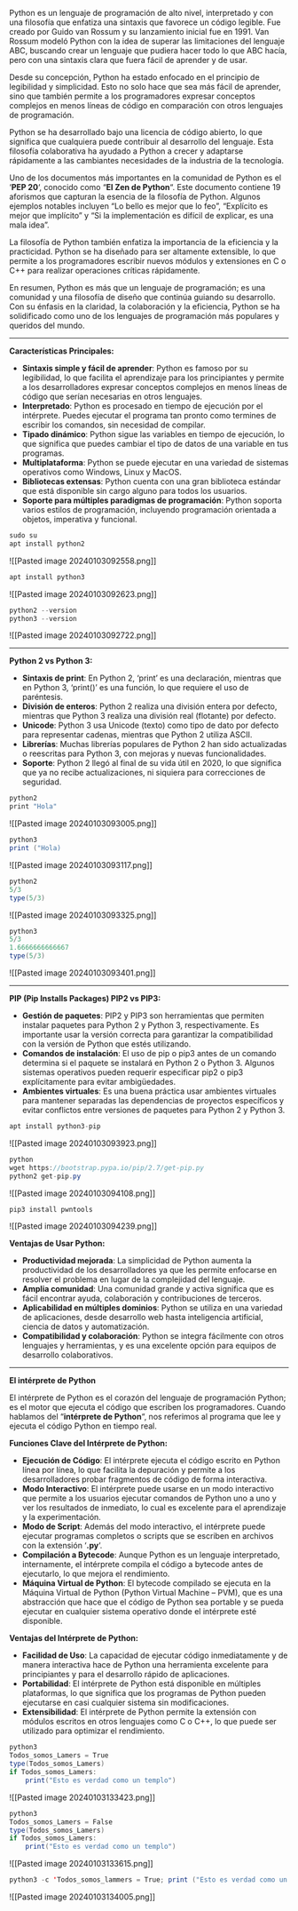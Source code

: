 Python es un lenguaje de programación de alto nivel, interpretado y con una filosofía que enfatiza una sintaxis que favorece un código legible. Fue creado por Guido van Rossum y su lanzamiento inicial fue en 1991. Van Rossum modeló Python con la idea de superar las limitaciones del lenguaje ABC, buscando crear un lenguaje que pudiera hacer todo lo que ABC hacía, pero con una sintaxis clara que fuera fácil de aprender y de usar.

Desde su concepción, Python ha estado enfocado en el principio de legibilidad y simplicidad. Esto no solo hace que sea más fácil de aprender, sino que también permite a los programadores expresar conceptos complejos en menos líneas de código en comparación con otros lenguajes de programación.

Python se ha desarrollado bajo una licencia de código abierto, lo que significa que cualquiera puede contribuir al desarrollo del lenguaje. Esta filosofía colaborativa ha ayudado a Python a crecer y adaptarse rápidamente a las cambiantes necesidades de la industria de la tecnología.

Uno de los documentos más importantes en la comunidad de Python es el ‘**PEP 20**‘, conocido como “**El Zen de Python**“. Este documento contiene 19 aforismos que capturan la esencia de la filosofía de Python. Algunos ejemplos notables incluyen “Lo bello es mejor que lo feo”, “Explícito es mejor que implícito” y “Si la implementación es difícil de explicar, es una mala idea”.

La filosofía de Python también enfatiza la importancia de la eficiencia y la practicidad. Python se ha diseñado para ser altamente extensible, lo que permite a los programadores escribir nuevos módulos y extensiones en C o C++ para realizar operaciones críticas rápidamente.

En resumen, Python es más que un lenguaje de programación; es una comunidad y una filosofía de diseño que continúa guiando su desarrollo. Con su énfasis en la claridad, la colaboración y la eficiencia, Python se ha solidificado como uno de los lenguajes de programación más populares y queridos del mundo.

---
**Características Principales:**

- **Sintaxis simple y fácil de aprender**: Python es famoso por su legibilidad, lo que facilita el aprendizaje para los principiantes y permite a los desarrolladores expresar conceptos complejos en menos líneas de código que serían necesarias en otros lenguajes.
- **Interpretado**: Python es procesado en tiempo de ejecución por el intérprete. Puedes ejecutar el programa tan pronto como termines de escribir los comandos, sin necesidad de compilar.
- **Tipado dinámico**: Python sigue las variables en tiempo de ejecución, lo que significa que puedes cambiar el tipo de datos de una variable en tus programas.
- **Multiplataforma**: Python se puede ejecutar en una variedad de sistemas operativos como Windows, Linux y MacOS.
- **Bibliotecas extensas**: Python cuenta con una gran biblioteca estándar que está disponible sin cargo alguno para todos los usuarios.
- **Soporte para múltiples paradigmas de programación**: Python soporta varios estilos de programación, incluyendo programación orientada a objetos, imperativa y funcional.
```java
sudo su 
apt install python2
```
![[Pasted image 20240103092558.png]]
```java
apt install python3
```
![[Pasted image 20240103092623.png]]
```java
python2 --version
python3 --version
```
![[Pasted image 20240103092722.png]]

---
**Python 2 vs Python 3:**

- **Sintaxis de print**: En Python 2, ‘print’ es una declaración, mientras que en Python 3, ‘print()’ es una función, lo que requiere el uso de paréntesis.
- **División de enteros**: Python 2 realiza una división entera por defecto, mientras que Python 3 realiza una división real (flotante) por defecto.
- **Unicode**: Python 3 usa Unicode (texto) como tipo de dato por defecto para representar cadenas, mientras que Python 2 utiliza ASCII.
- **Librerías**: Muchas librerías populares de Python 2 han sido actualizadas o reescritas para Python 3, con mejoras y nuevas funcionalidades.
- **Soporte**: Python 2 llegó al final de su vida útil en 2020, lo que significa que ya no recibe actualizaciones, ni siquiera para correcciones de seguridad.
```java
python2
print "Hola"
```
![[Pasted image 20240103093005.png]]
```java
python3 
print ("Hola)
```
![[Pasted image 20240103093117.png]]
```java
python2
5/3
type(5/3)
```
![[Pasted image 20240103093325.png]]
```java
python3
5/3
1.6666666666667
type(5/3)
```
![[Pasted image 20240103093401.png]]

---
**PIP (Pip Installs Packages) PIP2 vs PIP3:**

- **Gestión de paquetes**: PIP2 y PIP3 son herramientas que permiten instalar paquetes para Python 2 y Python 3, respectivamente. Es importante usar la versión correcta para garantizar la compatibilidad con la versión de Python que estés utilizando.
- **Comandos de instalación**: El uso de pip o pip3 antes de un comando determina si el paquete se instalará en Python 2 o Python 3. Algunos sistemas operativos pueden requerir especificar pip2 o pip3 explícitamente para evitar ambigüedades.
- **Ambientes virtuales**: Es una buena práctica usar ambientes virtuales para mantener separadas las dependencias de proyectos específicos y evitar conflictos entre versiones de paquetes para Python 2 y Python 3.
```java
apt install python3-pip
```
![[Pasted image 20240103093923.png]]
```java
python
wget https://bootstrap.pypa.io/pip/2.7/get-pip.py
python2 get-pip.py
```
![[Pasted image 20240103094108.png]]
```java
pip3 install pwntools
```
![[Pasted image 20240103094239.png]]

**Ventajas de Usar Python:**

- **Productividad mejorada**: La simplicidad de Python aumenta la productividad de los desarrolladores ya que les permite enfocarse en resolver el problema en lugar de la complejidad del lenguaje.
- **Amplia comunidad**: Una comunidad grande y activa significa que es fácil encontrar ayuda, colaboración y contribuciones de terceros.
- **Aplicabilidad en múltiples dominios**: Python se utiliza en una variedad de aplicaciones, desde desarrollo web hasta inteligencia artificial, ciencia de datos y automatización.
- **Compatibilidad y colaboración**: Python se integra fácilmente con otros lenguajes y herramientas, y es una excelente opción para equipos de desarrollo colaborativos.
---
**El intérprete de Python**

El intérprete de Python es el corazón del lenguaje de programación Python; es el motor que ejecuta el código que escriben los programadores. Cuando hablamos del “**intérprete de Python**“, nos referimos al programa que lee y ejecuta el código Python en tiempo real.

**Funciones Clave del Intérprete de Python:**

- **Ejecución de Código**: El intérprete ejecuta el código escrito en Python línea por línea, lo que facilita la depuración y permite a los desarrolladores probar fragmentos de código de forma interactiva.
- **Modo Interactivo**: El intérprete puede usarse en un modo interactivo que permite a los usuarios ejecutar comandos de Python uno a uno y ver los resultados de inmediato, lo cual es excelente para el aprendizaje y la experimentación.
- **Modo de Script**: Además del modo interactivo, el intérprete puede ejecutar programas completos o scripts que se escriben en archivos con la extensión ‘**.py**‘.
- **Compilación a Bytecode**: Aunque Python es un lenguaje interpretado, internamente, el intérprete compila el código a bytecode antes de ejecutarlo, lo que mejora el rendimiento.
- **Máquina Virtual de Python**: El bytecode compilado se ejecuta en la Máquina Virtual de Python (Python Virtual Machine – PVM), que es una abstracción que hace que el código de Python sea portable y se pueda ejecutar en cualquier sistema operativo donde el intérprete esté disponible.

**Ventajas del Intérprete de Python:**

- **Facilidad de Uso**: La capacidad de ejecutar código inmediatamente y de manera interactiva hace de Python una herramienta excelente para principiantes y para el desarrollo rápido de aplicaciones.
- **Portabilidad**: El intérprete de Python está disponible en múltiples plataformas, lo que significa que los programas de Python pueden ejecutarse en casi cualquier sistema sin modificaciones.
- **Extensibilidad**: El intérprete de Python permite la extensión con módulos escritos en otros lenguajes como C o C++, lo que puede ser utilizado para optimizar el rendimiento.
```java
python3 
Todos_somos_Lamers = True
type(Todos_somos_Lamers)
if Todos_somos_Lamers:
	print("Esto es verdad como un templo")
```
![[Pasted image 20240103133423.png]]
```java
python3
Todos_somos_Lamers = False
type(Todos_somos_Lamers)
if Todos_somos_Lamers:
	print("Esto es verdad como un templo")
```
![[Pasted image 20240103133615.png]]
```java
python3 -c 'Todos_somos_lammers = True; print ("Esto es verdad como un templo") if Todos_somos_lammers else None'
```
![[Pasted image 20240103134005.png]]


```java

```